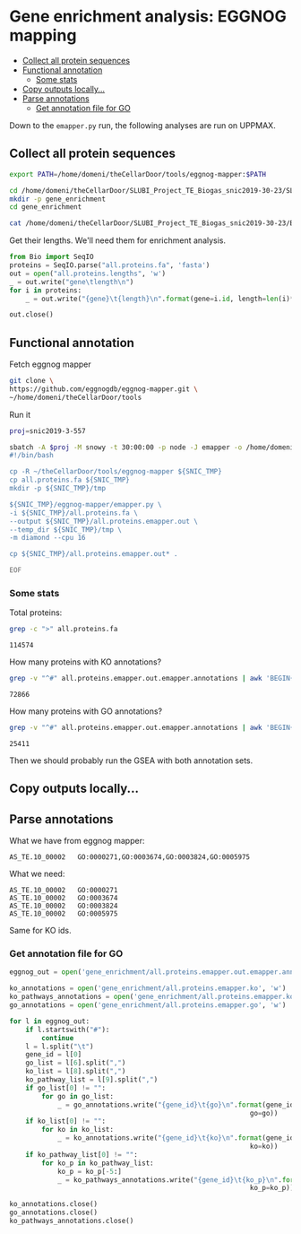 # Gene enrichment analysis: EGGNOG mapping

<!-- TOC START min:2 max:5 link:true asterisk:false update:true -->
- [Collect all protein sequences](#collect-all-protein-sequences)
- [Functional annotation](#functional-annotation)
    - [Some stats](#some-stats)
- [Copy outputs locally...](#copy-outputs-locally)
- [Parse annotations](#parse-annotations)
    - [Get annotation file for GO](#get-annotation-file-for-go)
<!-- TOC END -->

Down to the `emapper.py` run, the following analyses are run on UPPMAX.

## Collect all protein sequences

```bash
export PATH=/home/domeni/theCellarDoor/tools/eggnog-mapper:$PATH

cd /home/domeni/theCellarDoor/SLUBI_Project_TE_Biogas_snic2019-30-23/SLUBI_analyses
mkdir -p gene_enrichment
cd gene_enrichment

cat /home/domeni/theCellarDoor/SLUBI_Project_TE_Biogas_snic2019-30-23/Binning/Bins/*/*.faa > all.proteins.fa
```

Get their lengths. We'll need them for enrichment analysis.

```python
from Bio import SeqIO
proteins = SeqIO.parse("all.proteins.fa", 'fasta')
out = open("all.proteins.lengths", 'w')
_ = out.write("gene\tlength\n")
for i in proteins:
    _ = out.write("{gene}\t{length}\n".format(gene=i.id, length=len(i)*3))

out.close()
```

## Functional annotation

Fetch eggnog mapper

```bash
git clone \
https://github.com/eggnogdb/eggnog-mapper.git \
~/home/domeni/theCellarDoor/tools
```

Run it

```bash
proj=snic2019-3-557

sbatch -A $proj -M snowy -t 30:00:00 -p node -J emapper -o /home/domeni/theCellarDoor/SLUBI_Project_TE_Biogas_snic2019-30-23/SLUBI_analyses/logs/emapper.log<<'EOF'
#!/bin/bash

cp -R ~/theCellarDoor/tools/eggnog-mapper ${SNIC_TMP}
cp all.proteins.fa ${SNIC_TMP}
mkdir -p ${SNIC_TMP}/tmp

${SNIC_TMP}/eggnog-mapper/emapper.py \
-i ${SNIC_TMP}/all.proteins.fa \
--output ${SNIC_TMP}/all.proteins.emapper.out \
--temp_dir ${SNIC_TMP}/tmp \
-m diamond --cpu 16

cp ${SNIC_TMP}/all.proteins.emapper.out* .

EOF
```

### Some stats

Total proteins:

```bash
grep -c ">" all.proteins.fa
```

```
114574
```

How many proteins with KO annotations?

```bash
grep -v "^#" all.proteins.emapper.out.emapper.annotations | awk 'BEGIN{FS="\t"}{print $1, $7, $9}' | grep -c ko
```

```
72866
```

How many proteins with GO annotations?

```bash
grep -v "^#" all.proteins.emapper.out.emapper.annotations | awk 'BEGIN{FS="\t"}{print $1, $7, $9}' | grep -c GO
```

```
25411
```

Then we should probably run the GSEA with both annotation sets.

## Copy outputs locally...

## Parse annotations

What we have from eggnog mapper:

```
AS_TE.10_00002   GO:0000271,GO:0003674,GO:0003824,GO:0005975
```

What we need:

```
AS_TE.10_00002   GO:0000271
AS_TE.10_00002   GO:0003674
AS_TE.10_00002   GO:0003824
AS_TE.10_00002   GO:0005975
```

Same for KO ids.

### Get annotation file for GO

```python
eggnog_out = open('gene_enrichment/all.proteins.emapper.out.emapper.annotations', 'r')

ko_annotations = open('gene_enrichment/all.proteins.emapper.ko', 'w')
ko_pathways_annotations = open('gene_enrichment/all.proteins.emapper.ko.pathways', 'w')
go_annotations = open('gene_enrichment/all.proteins.emapper.go', 'w')

for l in eggnog_out:
    if l.startswith("#"):
        continue
    l = l.split("\t")
    gene_id = l[0]
    go_list = l[6].split(",")
    ko_list = l[8].split(",")
    ko_pathway_list = l[9].split(",")
    if go_list[0] != "":
        for go in go_list:
            _ = go_annotations.write("{gene_id}\t{go}\n".format(gene_id=gene_id,
                                                            go=go))
    if ko_list[0] != "":
        for ko in ko_list:
            _ = ko_annotations.write("{gene_id}\t{ko}\n".format(gene_id=gene_id,
                                                            ko=ko))
    if ko_pathway_list[0] != "":
        for ko_p in ko_pathway_list:
            ko_p = ko_p[-5:]
            _ = ko_pathways_annotations.write("{gene_id}\t{ko_p}\n".format(gene_id=gene_id,
                                                            ko_p=ko_p))

ko_annotations.close()
go_annotations.close()
ko_pathways_annotations.close()
```
